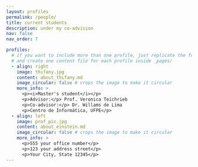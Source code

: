 ```yaml
---
layout: profiles
permalink: /people/
title: current students
description: under my co-advision
nav: false
nav_order: 7

profiles:
  # if you want to include more than one profile, just replicate the following block
  # and create one content file for each profile inside _pages/
  - align: right
    image: thifany.jpg
    content: about_thifany.md
    image_circular: false # crops the image to make it circular
    more_info: >
      <p><i>Master's student</i></p>
      <p>Advisor:</p> Prof. Veronica Teichrieb
      <p>Co-advisor:</p> Dr. Willams de Lima
      <p>Centro de Informática, UFPE</p>
  - align: left
    image: prof_pic.jpg
    content: about_einstein.md
    image_circular: false # crops the image to make it circular
    more_info: >
      <p>555 your office number</p>
      <p>123 your address street</p>
      <p>Your City, State 12345</p>
---
```

